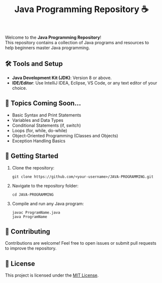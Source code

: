 <!DOCTYPE html>
<html lang="en">
<head>
    <meta charset="UTF-8">
    <meta name="viewport" content="width=device-width, initial-scale=1.0">
    <title>Java Programming Repository</title>
</head>
<body>
    <header>
        <h1>Java Programming Repository ☕️</h1>
    </header>
    <main>
        <section>
            <p>Welcome to the <strong>Java Programming Repository</strong>!<br>
            This repository contains a collection of Java programs and resources to help beginners master Java programming.</p>
        </section>
        <section>
            <h2>🛠️ Tools and Setup</h2>
            <ul>
                <li><strong>Java Development Kit (JDK)</strong>: Version 8 or above.</li>
                <li><strong>IDE/Editor</strong>: Use IntelliJ IDEA, Eclipse, VS Code, or any text editor of your choice.</li>
            </ul>
        </section>
        <section>
            <h2>📖 Topics Coming Soon...</h2>
            <ul>
                <li>Basic Syntax and Print Statements</li>
                <li>Variables and Data Types</li>
                <li>Conditional Statements (if, switch)</li>
                <li>Loops (for, while, do-while)</li>
                <li>Object-Oriented Programming (Classes and Objects)</li>
                <li>Exception Handling Basics</li>
            </ul>
        </section>
        <section>
            <h2>🚀 Getting Started</h2>
            <ol>
                <li>Clone the repository:
                    <pre><code>git clone https://github.com/&lt;your-username&gt;/JAVA-PROGRAMMING.git</code></pre>
                </li>
                <li>Navigate to the repository folder:
                    <pre><code>cd JAVA-PROGRAMMING</code></pre>
                </li>
                <li>Compile and run any Java program:
                    <pre><code>javac ProgramName.java
java ProgramName</code></pre>
                </li>
            </ol>
        </section>
        <section>
            <h2>🌟 Contributing</h2>
            <p>Contributions are welcome! Feel free to open issues or submit pull requests to improve the repository.</p>
        </section>
        <section>
            <h2>📄 License</h2>
            <p>This project is licensed under the <a href="LICENSE">MIT License</a>.</p>
        </section>
    </main>
</body>
</html>
